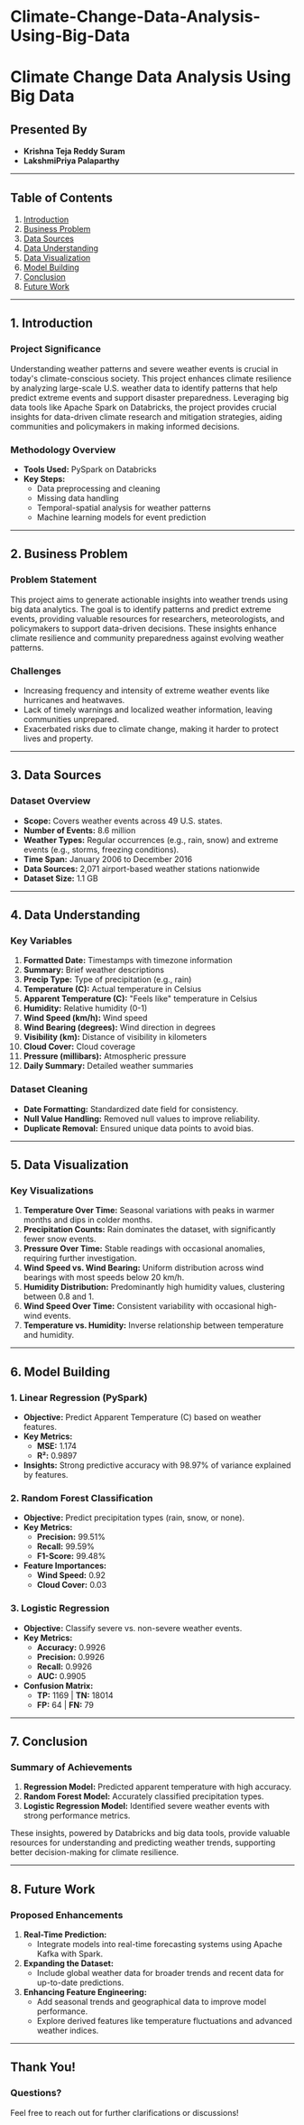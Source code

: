 # Climate-Change-Data-Analysis-Using-Big-Data

# Climate Change Data Analysis Using Big Data

## Presented By
- **Krishna Teja Reddy Suram**
- **LakshmiPriya Palaparthy**

---

## Table of Contents

1. [Introduction](#introduction)
2. [Business Problem](#business-problem)
3. [Data Sources](#data-sources)
4. [Data Understanding](#data-understanding)
5. [Data Visualization](#data-visualization)
6. [Model Building](#model-building)
7. [Conclusion](#conclusion)
8. [Future Work](#future-work)

---

## 1. Introduction

### Project Significance
Understanding weather patterns and severe weather events is crucial in today's climate-conscious society. This project enhances climate resilience by analyzing large-scale U.S. weather data to identify patterns that help predict extreme events and support disaster preparedness. Leveraging big data tools like Apache Spark on Databricks, the project provides crucial insights for data-driven climate research and mitigation strategies, aiding communities and policymakers in making informed decisions.

### Methodology Overview
- **Tools Used:** PySpark on Databricks
- **Key Steps:**
  - Data preprocessing and cleaning
  - Missing data handling
  - Temporal-spatial analysis for weather patterns
  - Machine learning models for event prediction

---

## 2. Business Problem

### Problem Statement
This project aims to generate actionable insights into weather trends using big data analytics. The goal is to identify patterns and predict extreme events, providing valuable resources for researchers, meteorologists, and policymakers to support data-driven decisions. These insights enhance climate resilience and community preparedness against evolving weather patterns.

### Challenges
- Increasing frequency and intensity of extreme weather events like hurricanes and heatwaves.
- Lack of timely warnings and localized weather information, leaving communities unprepared.
- Exacerbated risks due to climate change, making it harder to protect lives and property.

---

## 3. Data Sources

### Dataset Overview
- **Scope:** Covers weather events across 49 U.S. states.
- **Number of Events:** 8.6 million
- **Weather Types:** Regular occurrences (e.g., rain, snow) and extreme events (e.g., storms, freezing conditions).
- **Time Span:** January 2006 to December 2016
- **Data Sources:** 2,071 airport-based weather stations nationwide
- **Dataset Size:** 1.1 GB

---

## 4. Data Understanding

### Key Variables
1. **Formatted Date:** Timestamps with timezone information
2. **Summary:** Brief weather descriptions
3. **Precip Type:** Type of precipitation (e.g., rain)
4. **Temperature (C):** Actual temperature in Celsius
5. **Apparent Temperature (C):** "Feels like" temperature in Celsius
6. **Humidity:** Relative humidity (0-1)
7. **Wind Speed (km/h):** Wind speed
8. **Wind Bearing (degrees):** Wind direction in degrees
9. **Visibility (km):** Distance of visibility in kilometers
10. **Cloud Cover:** Cloud coverage
11. **Pressure (millibars):** Atmospheric pressure
12. **Daily Summary:** Detailed weather summaries

### Dataset Cleaning
- **Date Formatting:** Standardized date field for consistency.
- **Null Value Handling:** Removed null values to improve reliability.
- **Duplicate Removal:** Ensured unique data points to avoid bias.

---

## 5. Data Visualization

### Key Visualizations
1. **Temperature Over Time:** Seasonal variations with peaks in warmer months and dips in colder months.
2. **Precipitation Counts:** Rain dominates the dataset, with significantly fewer snow events.
3. **Pressure Over Time:** Stable readings with occasional anomalies, requiring further investigation.
4. **Wind Speed vs. Wind Bearing:** Uniform distribution across wind bearings with most speeds below 20 km/h.
5. **Humidity Distribution:** Predominantly high humidity values, clustering between 0.8 and 1.
6. **Wind Speed Over Time:** Consistent variability with occasional high-wind events.
7. **Temperature vs. Humidity:** Inverse relationship between temperature and humidity.

---

## 6. Model Building

### 1. Linear Regression (PySpark)
- **Objective:** Predict Apparent Temperature (C) based on weather features.
- **Key Metrics:**
  - **MSE:** 1.174
  - **R²:** 0.9897
- **Insights:** Strong predictive accuracy with 98.97% of variance explained by features.

### 2. Random Forest Classification
- **Objective:** Predict precipitation types (rain, snow, or none).
- **Key Metrics:**
  - **Precision:** 99.51%
  - **Recall:** 99.59%
  - **F1-Score:** 99.48%
- **Feature Importances:**
  - **Wind Speed:** 0.92
  - **Cloud Cover:** 0.03

### 3. Logistic Regression
- **Objective:** Classify severe vs. non-severe weather events.
- **Key Metrics:**
  - **Accuracy:** 0.9926
  - **Precision:** 0.9926
  - **Recall:** 0.9926
  - **AUC:** 0.9905
- **Confusion Matrix:**
  - **TP:** 1169 | **TN:** 18014
  - **FP:** 64 | **FN:** 79

---

## 7. Conclusion

### Summary of Achievements
1. **Regression Model:** Predicted apparent temperature with high accuracy.
2. **Random Forest Model:** Accurately classified precipitation types.
3. **Logistic Regression Model:** Identified severe weather events with strong performance metrics.

These insights, powered by Databricks and big data tools, provide valuable resources for understanding and predicting weather trends, supporting better decision-making for climate resilience.

---

## 8. Future Work

### Proposed Enhancements
1. **Real-Time Prediction:**
   - Integrate models into real-time forecasting systems using Apache Kafka with Spark.
2. **Expanding the Dataset:**
   - Include global weather data for broader trends and recent data for up-to-date predictions.
3. **Enhancing Feature Engineering:**
   - Add seasonal trends and geographical data to improve model performance.
   - Explore derived features like temperature fluctuations and advanced weather indices.

---

## Thank You!
### Questions?
Feel free to reach out for further clarifications or discussions!
